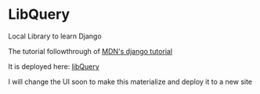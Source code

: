 # LibQuery
Local Library to learn Django

The tutorial followthrough of [MDN's django tutorial](https://developer.mozilla.org/en-US/docs/Learn/Server-side/Django)

It is deployed here: [libQuery](https://peaceful-sierra-60610.herokuapp.com/)

I will change the UI soon to make this materialize and deploy it to a new site
